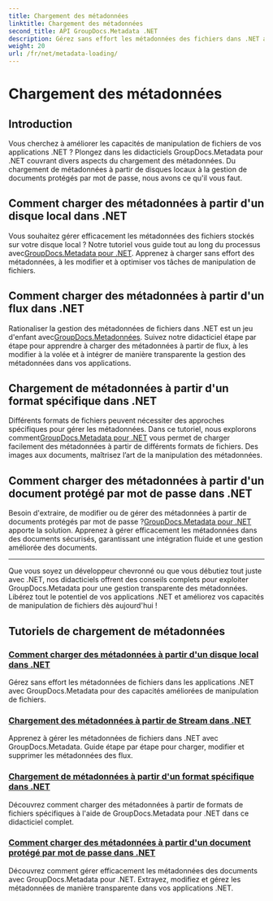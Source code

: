 ```yaml
---
title: Chargement des métadonnées
linktitle: Chargement des métadonnées
second_title: API GroupDocs.Metadata .NET
description: Gérez sans effort les métadonnées des fichiers dans .NET avec GroupDocs.Metadata. Apprenez les techniques de chargement, d'édition et bien plus encore pour des capacités améliorées de manipulation de fichiers.
weight: 20
url: /fr/net/metadata-loading/
---
```


# Chargement des métadonnées

## Introduction

Vous cherchez à améliorer les capacités de manipulation de fichiers de vos applications .NET ? Plongez dans les didacticiels GroupDocs.Metadata pour .NET couvrant divers aspects du chargement des métadonnées. Du chargement de métadonnées à partir de disques locaux à la gestion de documents protégés par mot de passe, nous avons ce qu'il vous faut.

## Comment charger des métadonnées à partir d'un disque local dans .NET

 Vous souhaitez gérer efficacement les métadonnées des fichiers stockés sur votre disque local ? Notre tutoriel vous guide tout au long du processus avec[GroupDocs.Metadata pour .NET](./load-metadata-local-disk/). Apprenez à charger sans effort des métadonnées, à les modifier et à optimiser vos tâches de manipulation de fichiers.

## Comment charger des métadonnées à partir d'un flux dans .NET

 Rationaliser la gestion des métadonnées de fichiers dans .NET est un jeu d'enfant avec[GroupDocs.Metadonnées](./load-metadata-stream/). Suivez notre didacticiel étape par étape pour apprendre à charger des métadonnées à partir de flux, à les modifier à la volée et à intégrer de manière transparente la gestion des métadonnées dans vos applications.

## Chargement de métadonnées à partir d'un format spécifique dans .NET

 Différents formats de fichiers peuvent nécessiter des approches spécifiques pour gérer les métadonnées. Dans ce tutoriel, nous explorons comment[GroupDocs.Metadata pour .NET](./load-metadata-specific-format/) vous permet de charger facilement des métadonnées à partir de différents formats de fichiers. Des images aux documents, maîtrisez l’art de la manipulation des métadonnées.

## Comment charger des métadonnées à partir d'un document protégé par mot de passe dans .NET

Besoin d'extraire, de modifier ou de gérer des métadonnées à partir de documents protégés par mot de passe ?[GroupDocs.Metadata pour .NET](./load-metadata-password-protected/) apporte la solution. Apprenez à gérer efficacement les métadonnées dans des documents sécurisés, garantissant une intégration fluide et une gestion améliorée des documents.

----
Que vous soyez un développeur chevronné ou que vous débutiez tout juste avec .NET, nos didacticiels offrent des conseils complets pour exploiter GroupDocs.Metadata pour une gestion transparente des métadonnées. Libérez tout le potentiel de vos applications .NET et améliorez vos capacités de manipulation de fichiers dès aujourd'hui !

## Tutoriels de chargement de métadonnées
### [Comment charger des métadonnées à partir d'un disque local dans .NET](./load-metadata-local-disk/)
Gérez sans effort les métadonnées de fichiers dans les applications .NET avec GroupDocs.Metadata pour des capacités améliorées de manipulation de fichiers.
### [Chargement des métadonnées à partir de Stream dans .NET](./load-metadata-stream/)
Apprenez à gérer les métadonnées de fichiers dans .NET avec GroupDocs.Metadata. Guide étape par étape pour charger, modifier et supprimer les métadonnées des flux.
### [Chargement de métadonnées à partir d'un format spécifique dans .NET](./load-metadata-specific-format/)
Découvrez comment charger des métadonnées à partir de formats de fichiers spécifiques à l'aide de GroupDocs.Metadata pour .NET dans ce didacticiel complet.
### [Comment charger des métadonnées à partir d'un document protégé par mot de passe dans .NET](./load-metadata-password-protected/)
Découvrez comment gérer efficacement les métadonnées des documents avec GroupDocs.Metadata pour .NET. Extrayez, modifiez et gérez les métadonnées de manière transparente dans vos applications .NET.